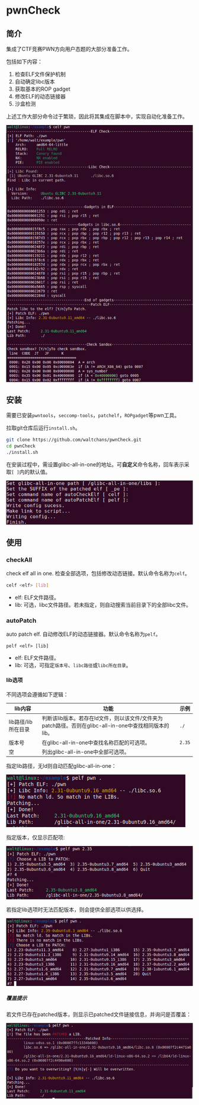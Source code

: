 # pwnCheck

## 简介

集成了CTF竞赛PWN方向用户态题的大部分准备工作。

包括如下内容：

1. 检查ELF文件保护机制
2. 自动确定libc版本
3. 获取基本的ROP gadget
4. 修改ELF的动态链接器
5. 沙盒检测

上述工作大部分命令过于繁琐，因此将其集成在脚本中，实现自动化准备工作。

![image-20241015142817961](./assert/autoCheck)

## 安装

需要已安装`pwntools`，`seccomp-tools`，`patchelf`，`ROPgadget`等pwn工具。

拉取git仓库后运行`install.sh`。

```bash
git clone https://github.com/waltchans/pwnCheck.git
cd pwnCheck
./install.sh
```

在安装过程中，需设置glibc-all-in-one的地址。可**自定义**命令名称，回车表示采取`[ ]`内的默认值。

![image-20241015144039036](./assert/install)

## 使用

### checkAll

check elf all in one. 检查全部选项，包括修改动态链接。默认命令名称为`celf`。

```bash
celf <elf> [lib]
```

- elf: ELF文件路径。
- lib: 可选，libc文件路径。若未指定，则自动搜索当前目录下的全部libc文件。

### autoPatch

auto patch elf. 自动修改ELF的动态链接器。默认命令名称为`pelf`。

```
pelf <elf> [lib]
```

- elf: ELF文件路径。
- lib: 可选，可指定`版本号`、`libc路径`或`libc所在目录`。

#### lib选项

不同选项会遵循如下逻辑：

| lib内容             | 功能                                                         | 示例   |
| ------------------- | ------------------------------------------------------------ | ------ |
| lib路径/lib所在目录 | 判断该lib版本。若存在ld文件，则以该文件/文件夹为patch路径。否则在glibc-all-in-one中查找相同版本的lib。 | `./`   |
| 版本号              | 在glibc-all-in-one中查找名称匹配的可选项。                   | `2.35` |
| 空                  | 列出glibc-all-in-one中全部可选项。                           |        |

指定lib路径，无ld则自动匹配glibc-all-in-one：

![image-20241015153025477](./assert/patchByPath)

指定版本，仅显示匹配项:

![image-20241015150142792](./assert/patchByVersion)

若指定lib选项时无法匹配版本，则会提供全部选项以供选择。

![image-20241015152832577](./assert/patchNoMatch)

##### 覆盖提示

若文件已存在patched版本，则显示已patched文件链接信息，并询问是否覆盖：

![image-20241015153230915](./assert/hadPatch)

